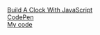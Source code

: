[Build A Clock With JavaScript](https://www.youtube.com/watch?v=Ki0XXrlKlHY)  
[CodePen](https://codepen.io/WebDevSimplified/pen/WBbyPW)  
[My code](https://github.com/itbj/JavaScript-Clock)  
[]()  
[]()  